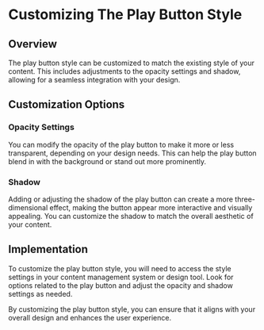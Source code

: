 # Customizing The Play Button Style

## Overview

The play button style can be customized to match the existing style of your content. This includes adjustments to the opacity settings and shadow, allowing for a seamless integration with your design.

## Customization Options

### Opacity Settings

You can modify the opacity of the play button to make it more or less transparent, depending on your design needs. This can help the play button blend in with the background or stand out more prominently.

### Shadow

Adding or adjusting the shadow of the play button can create a more three-dimensional effect, making the button appear more interactive and visually appealing. You can customize the shadow to match the overall aesthetic of your content.

## Implementation

To customize the play button style, you will need to access the style settings in your content management system or design tool. Look for options related to the play button and adjust the opacity and shadow settings as needed.

By customizing the play button style, you can ensure that it aligns with your overall design and enhances the user experience.